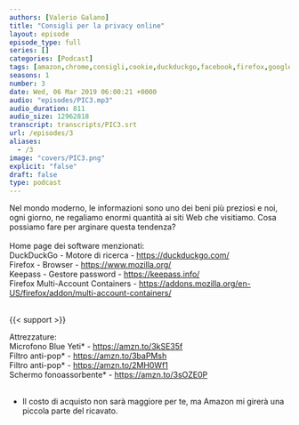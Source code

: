 ```yaml
---
authors: [Valerio Galano]
title: "Consigli per la privacy online"
layout: episode
episode_type: full
series: []
categories: [Podcast]
tags: [amazon,chrome,consigli,cookie,duckduckgo,facebook,firefox,google,online,password,privacy,tracciamento,twitter,web]
seasons: 1
number: 3
date: Wed, 06 Mar 2019 06:00:21 +0000
audio: "episodes/PIC3.mp3"
audio_duration: 811
audio_size: 12962818
transcript: transcripts/PIC3.srt
url: /episodes/3
aliases: 
  - /3
image: "covers/PIC3.png"
explicit: "false"
draft: false
type: podcast
---
```

Nel mondo moderno, le informazioni sono uno dei beni più preziosi e noi, ogni giorno, ne regaliamo enormi quantità ai siti Web che visitiamo. Cosa possiamo fare per arginare questa tendenza?<br />
<br />
Home page dei software menzionati:<br />
DuckDuckGo - Motore di ricerca - <a href="https://duckduckgo.com/" rel="noopener">https://duckduckgo.com/</a> <br />
Firefox - Browser - <a href="https://www.mozilla.org/" rel="noopener">https://www.mozilla.org/</a> <br />
Keepass - Gestore password - <a href="https://keepass.info/" rel="noopener">https://keepass.info/</a> <br />
Firefox Multi-Account Containers - <a href="https://addons.mozilla.org/en-US/firefox/addon/multi-account-containers/" rel="noopener">https://addons.mozilla.org/en-US/firefox/addon/multi-account-containers/</a> <br />
<br />


{{< support >}}

Attrezzature:<br />
Microfono Blue Yeti* - <a href="https://amzn.to/3kSE35f" rel="noopener">https://amzn.to/3kSE35f</a>  <br />
Filtro anti-pop* - <a href="https://amzn.to/3baPMsh" rel="noopener">https://amzn.to/3baPMsh</a>  <br />
Filtro anti-pop* - <a href="https://amzn.to/2MH0Wf1" rel="noopener">https://amzn.to/2MH0Wf1</a>  <br />
Schermo fonoassorbente* - <a href="https://amzn.to/3sOZE0P" rel="noopener">https://amzn.to/3sOZE0P</a>  <br />
<br />
* Il costo di acquisto non sarà maggiore per te, ma Amazon mi girerà una piccola parte del ricavato. <br />
<br />






